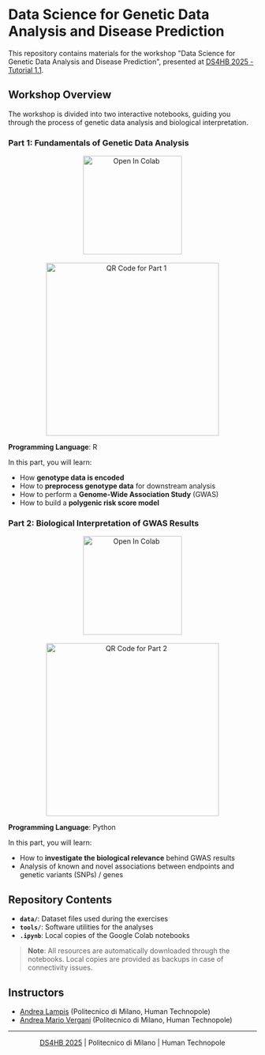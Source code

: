 # Data Science for Genetic Data Analysis and Disease Prediction

This repository contains materials for the workshop "Data Science for Genetic Data Analysis and Disease Prediction", presented at [DS4HB 2025 - Tutorial 1.1](https://www.ds4hb.polimi.it/program.html#tutorial11-details).

## Workshop Overview

The workshop is divided into two interactive notebooks, guiding you through the process of genetic data analysis and biological interpretation.

### **Part 1: Fundamentals of Genetic Data Analysis**

<div align="center">
  <a href="https://colab.research.google.com/drive/1-17Ja86Oj8IanyQV30pLGmlQuEKz1rR3?usp=sharing">
    <img src="https://colab.research.google.com/assets/colab-badge.svg" width="200" alt="Open In Colab"/>
  </a>
  <br><br>
  <img src="https://github.com/user-attachments/assets/5f142199-5fb2-4c91-97d5-f7bcb0e99373" width="350" alt="QR Code for Part 1"/>
</div>

**Programming Language**: R

In this part, you will learn:
* How **genotype data is encoded**
* How to **preprocess genotype data** for downstream analysis
* How to perform a **Genome-Wide Association Study** (GWAS)
* How to build a **polygenic risk score model**

### **Part 2: Biological Interpretation of GWAS Results**

<div align="center">
  <a href="https://colab.research.google.com/drive/1q5DNiNPc-hFEUTDG3avRPks8dMSLUvGv?usp=sharing">
    <img src="https://colab.research.google.com/assets/colab-badge.svg" width="200" alt="Open In Colab"/>
  </a>
  <br><br>
  <img src="https://github.com/user-attachments/assets/b83e2bf7-f5ae-4a34-89fb-878433d9b3be" width="350" alt="QR Code for Part 2"/>
</div>

**Programming Language**: Python

In this part, you will learn:
* How to **investigate the biological relevance** behind GWAS results
* Analysis of known and novel associations between endpoints and genetic variants (SNPs) / genes

## Repository Contents

- **`data/`**: Dataset files used during the exercises 
- **`tools/`**: Software utilities for the analyses
- **`.ipynb`**: Local copies of the Google Colab notebooks

> **Note**: All resources are automatically downloaded through the notebooks. Local copies are provided as backups in case of connectivity issues.

## Instructors

- [Andrea Lampis](https://humantechnopole.it/en/people/andrea-lampis/) (Politecnico di Milano, Human Technopole)
- [Andrea Mario Vergani](https://humantechnopole.it/en/people/andrea-mario-vergani/) (Politecnico di Milano, Human Technopole)

---

<p align="center">
  <a href="https://www.ds4hb.polimi.it/">DS4HB 2025</a> | Politecnico di Milano | Human Technopole
</p>
